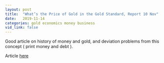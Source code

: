 ```yaml
---
layout: post
title:  "What’s the Price of Gold in the Gold Standard, Report 10 Nov"
date:   2019-11-14
categories: gold economics money business
vid_link: false
---
```


Good article on history of money and gold, and deviation problems from this concept ( print money and debt ).

Article [here]

[here]: //www.zerohedge.com/news/2019-11-11/whats-price-gold-gold-standard-report-10-nov


